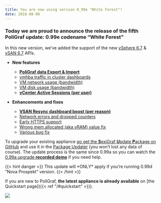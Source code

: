 ```yaml
---
title: You are now using version 0_99e "White Forest"!
date: 2018-08-08
---
```



### Today we are proud to announce the release of the fifth **PoliGraf** update: **0.99e** codename “White Forest”

In this new version, we’ve added the support of the new [vSphere 6.7](https://code.vmware.com/apis/358/vsphere) & [vSAN 6.7](https://code.vmware.com/apis/398/vsan) APIs.

*   **New features**
    *   [**PoliGraf data Export & Import**](http://www.poligraf.io/web-admin/#export-import)
    *   [vmhba traffic in cluster dashboards](http://www.poligraf.io/vsphere-sexipanels/#cluster-fullstats)
    *   [VM network usage (bandwidth)](http://www.poligraf.io/vsphere-sexipanels/#vsphere-top-n-vm-stats)
    *   [VM disk usage (bandwidth)](http://www.poligraf.io/vsphere-sexipanels/#vsphere-top-n-vm-stats)
    *   **[vCenter Active Sessions (per user)](http://www.poligraf.io/vsphere-sexipanels/#vcenter-active-sessions)**

*   **Enhancements and fixes**
    *   **[VSAN Resync dashboard boost (per reason)](http://www.poligraf.io/vsan-sexipanels/#vsan-space-usage-report)**
    *   [Network errors and dropped counters](http://www.poligraf.io/vsphere-sexipanels/#cluster-network-usage)
    *   [Early HTTPS support](https://github.com/sexibytes/poligraf/issues/146)
    *   [Wrong mem.allocated (aka vRAM) value fix](https://github.com/sexibytes/poligraf/issues/152)
    *   [Various bug fix](https://github.com/sexibytes/poligraf/issues?q=is%3Aissue+milestone%3A%220.99e+-+White+Forest%22+is%3Aclosed)

To upgrade your existing appliance [go get the **S**exiGraf **U**pdate **P**ackage on GitHub](https://github.com/sexibytes/poligraf/releases/tag/0.99e) and use it in the [Package Updater](http://www.poligraf.io/web-admin/#package-updater) (you won’t lost any data of course). The update process is the same since 0.99a so you can watch the [0.99a upgrade **recorded demo**](http://www.poligraf.io/you-are-now-using-version-0-99a-city-17/) if you need help.

{{< hint danger >}}
This update will \*ONLY\* apply if you’re running 0.99d “Nova Prospekt” version.
{{< /hint >}}

If you are new to PoliGraf, **the latest appliance is already available** on [the Quickstart page]({{< ref "/#quickstart" >}}).

![](/img/white_forest_sign.png)
